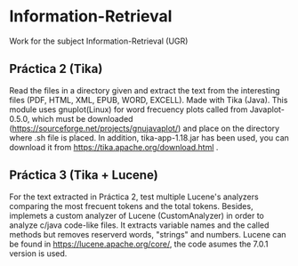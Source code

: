 # Information-Retrieval
Work for the subject Information-Retrieval (UGR)

## Práctica 2 (Tika)
Read the files in a directory given and extract the text from the interesting files (PDF, HTML, XML, EPUB, WORD, EXCELL). Made with Tika (Java). This module uses gnuplot(Linux) for word frecuency plots called from Javaplot-0.5.0, which must be downloaded (https://sourceforge.net/projects/gnujavaplot/) and place on the directory where .sh file is placed. In addition, tika-app-1.18.jar has been used, you can download it from https://tika.apache.org/download.html .

## Práctica 3 (Tika + Lucene)
For the text extracted in Práctica 2, test multiple Lucene's analyzers comparing the most frecuent tokens and the total tokens. Besides, implemets a custom analyzer of Lucene (CustomAnalyzer) in order to analyze c/java code-like files. It extracts variable names and the called methods but removes reserverd words, "strings" and numbers. Lucene can be found in https://lucene.apache.org/core/, the code asumes the 7.0.1 version is used.
